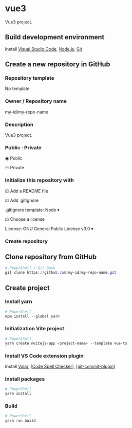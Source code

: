 # vue3

Vue3 project.

## Build development environment

Install [Visual Studio Code](https://code.visualstudio.com/Download), [Node.js](https://nodejs.org/zh-cn/download/), [Git](https://git-scm.com/downloads)

## Create a new repository in GitHub

### Repository template

No template

### Owner / Repository name

my-id/my-repo-name

### Description

Vue3 project.

### Public · Private

◉ Public

☉ Private

### Initialize this repository with

☑ Add a README file

☑ Add .gitignore

.gitignore template: Node ▾

☑ Choose a license

License: GNU General Public License v3.0 ▾

### Create repository

## Clone repository from GitHub

```PowerShell / Git Bash
# PowerShell / Git Bash
git clone https://github.com/my-id/my-repo-name.git
```

## Create project

### Install yarn

```PowerShell
# PowerShell
npm install --global yarn
```

### Initialization Vite project

```PowerShell
# PowerShell
yarn create @vitejs/app <project-name> --template vue-ts
```

### Install VS Code extension plugin

Install [Volar](https://marketplace.visualstudio.com/items?itemName=johnsoncodehk.volar), [[Code Spell Checker](https://marketplace.visualstudio.com/items?itemName=streetsidesoftware.code-spell-checker)], [[git-commit-plugin](https://marketplace.visualstudio.com/items?itemName=redjue.git-commit-plugin)]

### Install packages

```PowerShell
# PowerShell
yarn install
```

### Build

```PowerShell
# PowerShell
yarn run build
```
